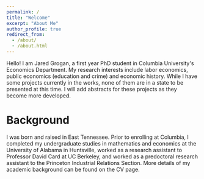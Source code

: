 ```yaml
---
permalink: /
title: "Welcome"
excerpt: "About Me"
author_profile: true
redirect_from: 
  - /about/
  - /about.html
---
```


Hello! I am Jared Grogan, a first year PhD student in Columbia University's Economics Department. My research interests include labor economics, public economics (education and crime) and economic history. While I have some projects currently in the works, none of them are in a state to be presented at this time. I will add abstracts for these projects as they become more developed.

Background
======
I was born and raised in East Tennessee. Prior to enrolling at Columbia, I completed my undergraduate studies in mathematics and economics at the University of Alabama in Huntsville, worked as a research assistant to Professor David Card at UC Berkeley, and worked as a predoctoral research assistant to the Princeton Industrial Relations Section. More details of my academic background can be found on the CV page.
